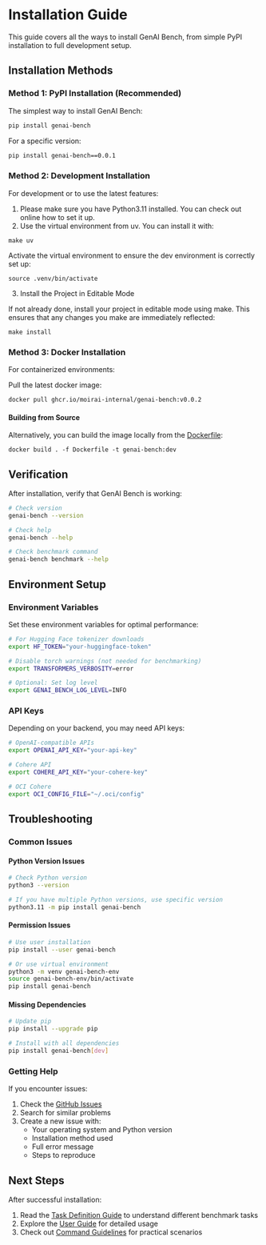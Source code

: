 # Installation Guide

This guide covers all the ways to install GenAI Bench, from simple PyPI installation to full development setup.

## Installation Methods

### Method 1: PyPI Installation (Recommended)

The simplest way to install GenAI Bench:

```bash
pip install genai-bench
```

For a specific version:

```bash
pip install genai-bench==0.0.1
```

### Method 2: Development Installation

For development or to use the latest features:

1. Please make sure you have Python3.11 installed. You can check out online how to set it up.
2. Use the virtual environment from uv. You can install it with: 

```shell
make uv
```

Activate the virtual environment to ensure the dev environment is correctly set up:

```shell
source .venv/bin/activate
```

3. Install the Project in Editable Mode

If not already done, install your project in editable mode using make. This ensures that any changes you make are immediately reflected:

```shell
make install
```

### Method 3: Docker Installation

For containerized environments:

Pull the latest docker image:

```shell
docker pull ghcr.io/moirai-internal/genai-bench:v0.0.2
```


#### Building from Source


Alternatively, you can build the image locally from the [Dockerfile](https://github.com/sgl-project/genai-bench/blob/main/Dockerfile):

```shell
docker build . -f Dockerfile -t genai-bench:dev
```

## Verification

After installation, verify that GenAI Bench is working:

```bash
# Check version
genai-bench --version

# Check help
genai-bench --help

# Check benchmark command
genai-bench benchmark --help
```

## Environment Setup

### Environment Variables

Set these environment variables for optimal performance:

```bash
# For Hugging Face tokenizer downloads
export HF_TOKEN="your-huggingface-token"

# Disable torch warnings (not needed for benchmarking)
export TRANSFORMERS_VERBOSITY=error

# Optional: Set log level
export GENAI_BENCH_LOG_LEVEL=INFO
```

### API Keys

Depending on your backend, you may need API keys:

```bash
# OpenAI-compatible APIs
export OPENAI_API_KEY="your-api-key"

# Cohere API
export COHERE_API_KEY="your-cohere-key"

# OCI Cohere
export OCI_CONFIG_FILE="~/.oci/config"
```

## Troubleshooting

### Common Issues

#### Python Version Issues
```bash
# Check Python version
python3 --version

# If you have multiple Python versions, use specific version
python3.11 -m pip install genai-bench
```

#### Permission Issues
```bash
# Use user installation
pip install --user genai-bench

# Or use virtual environment
python3 -m venv genai-bench-env
source genai-bench-env/bin/activate
pip install genai-bench
```

#### Missing Dependencies
```bash
# Update pip
pip install --upgrade pip

# Install with all dependencies
pip install genai-bench[dev]
```

### Getting Help

If you encounter issues:

1. Check the [GitHub Issues](https://github.com/sgl-project/genai-bench/issues)
2. Search for similar problems
3. Create a new issue with:
   - Your operating system and Python version
   - Installation method used
   - Full error message
   - Steps to reproduce

## Next Steps

After successful installation:

1. Read the [Task Definition Guide](task-definition.md) to understand different benchmark tasks
2. Explore the [User Guide](../user-guide/run-benchmark.md) for detailed usage
3. Check out [Command Guidelines](command-guidelines.md) for practical scenarios 